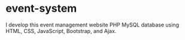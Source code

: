 # event-system
I develop this event management website PHP MySQL database using HTML, CSS, JavaScript, Bootstrap, and Ajax.
